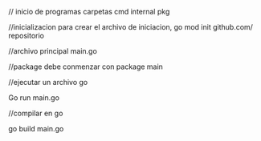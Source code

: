 // inicio de programas 
carpetas
cmd
internal
pkg

//inicializacion
para crear el archivo de iniciacion, go mod init github.com/ repositorio

//archivo principal
main.go

//package
debe conmenzar con package main

//ejecutar un archivo go

Go run main.go

//compilar en go

go build main.go


